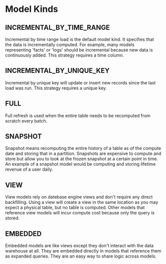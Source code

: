 # Model Kinds

## INCREMENTAL_BY_TIME_RANGE

Incremental by time range load is the default model kind. It specifies that the data is incrementally computed. For example,
many models representing 'facts' or 'logs' should be incremental because new data is continuously added. This strategy
requires a time column.

## INCREMENTAL_BY_UNIQUE_KEY

Incremental by unique key will update or insert new records since the last load was run. This strategy requires a unique key.

## FULL
Full refresh is used when the entire table needs to be recomputed from scratch every batch.

## SNAPSHOT
Snapshot means recomputing the entire history of a table as of the compute date and storing that in a partition. Snapshots are expensive to compute and store but allow you to look at the frozen snapshot at a certain point in time. An example of a snapshot model would be computing and storing lifetime revenue of a user daily.

## VIEW
View models rely on datebase engine views and don't require any direct backfilling. Using a view will create a view in the same location as you may expect a physical table, but no table is computed. Other models that reference view models will incur compute cost because only the query is stored.

## EMBEDDED
Embedded models are like views except they don't interact with the data warehouse at all. They are embedded directly in models that reference them as expanded queries. They are an easy way to share logic across models.
